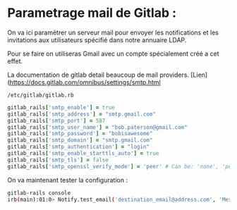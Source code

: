 # Parametrage mail de Gitlab :

On va ici paramètrer un serveur mail pour envoyer les notifications et les invitations aux utilisateurs spécifié dans notre annuaire LDAP.

Pour se faire on utiliseras Gmail avec un compte spécialement créé a cet effet.

La documentation de gitlab detail beaucoup de mail providers. 
[Lien](https://docs.gitlab.com/omnibus/settings/smtp.html

``/etc/gitlab/gitlab.rb``
```ruby
gitlab_rails['smtp_enable'] = true
gitlab_rails['smtp_address'] = "smtp.gmail.com"
gitlab_rails['smtp_port'] = 587
gitlab_rails['smtp_user_name'] = "bob.paterson@gmail.com"
gitlab_rails['smtp_password'] = "bobisawesome"
gitlab_rails['smtp_domain'] = "smtp.gmail.com"
gitlab_rails['smtp_authentication'] = "login"
gitlab_rails['smtp_enable_starttls_auto'] = true
gitlab_rails['smtp_tls'] = false
gitlab_rails['smtp_openssl_verify_mode'] = 'peer' # Can be: 'none', 'peer', 'client_once', 'fail_if_no_peer_cert', see http://api.rubyonrails.org/classes/ActionMailer/Base.html
```
On va maintenant tester la configuration :

```bash
gitlab-rails console 
irb(main):01:0> Notify.test_email('destination_email@address.com', 'Message Subject', 'Message Body').deliver_now
```
